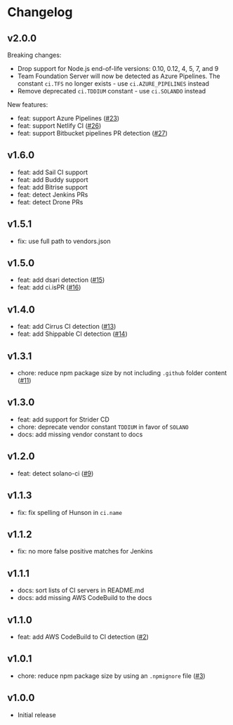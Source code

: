 # Changelog

## v2.0.0

Breaking changes:

-   Drop support for Node.js end-of-life versions: 0.10, 0.12, 4, 5, 7,
    and 9
-   Team Foundation Server will now be detected as Azure Pipelines. The
    constant `ci.TFS` no longer exists - use `ci.AZURE_PIPELINES` instead
-   Remove deprecated `ci.TDDIUM` constant - use `ci.SOLANDO` instead

New features:

-   feat: support Azure Pipelines ([#23](https://github.com/watson/ci-info/pull/23))
-   feat: support Netlify CI ([#26](https://github.com/watson/ci-info/pull/26))
-   feat: support Bitbucket pipelines PR detection ([#27](https://github.com/watson/ci-info/pull/27))

## v1.6.0

-   feat: add Sail CI support
-   feat: add Buddy support
-   feat: add Bitrise support
-   feat: detect Jenkins PRs
-   feat: detect Drone PRs

## v1.5.1

-   fix: use full path to vendors.json

## v1.5.0

-   feat: add dsari detection ([#15](https://github.com/watson/ci-info/pull/15))
-   feat: add ci.isPR ([#16](https://github.com/watson/ci-info/pull/16))

## v1.4.0

-   feat: add Cirrus CI detection ([#13](https://github.com/watson/ci-info/pull/13))
-   feat: add Shippable CI detection ([#14](https://github.com/watson/ci-info/pull/14))

## v1.3.1

-   chore: reduce npm package size by not including `.github` folder content ([#11](https://github.com/watson/ci-info/pull/11))

## v1.3.0

-   feat: add support for Strider CD
-   chore: deprecate vendor constant `TDDIUM` in favor of `SOLANO`
-   docs: add missing vendor constant to docs

## v1.2.0

-   feat: detect solano-ci ([#9](https://github.com/watson/ci-info/pull/9))

## v1.1.3

-   fix: fix spelling of Hunson in `ci.name`

## v1.1.2

-   fix: no more false positive matches for Jenkins

## v1.1.1

-   docs: sort lists of CI servers in README.md
-   docs: add missing AWS CodeBuild to the docs

## v1.1.0

-   feat: add AWS CodeBuild to CI detection ([#2](https://github.com/watson/ci-info/pull/2))

## v1.0.1

-   chore: reduce npm package size by using an `.npmignore` file ([#3](https://github.com/watson/ci-info/pull/3))

## v1.0.0

-   Initial release
